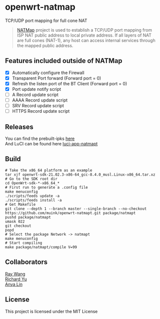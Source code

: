 # openwrt-natmap
TCP/UDP port mapping for full cone NAT

> [NATMap][] project is used to establish a TCP/UDP port mapping from ISP NAT public address to local private address. If all layers of NAT are full cones (NAT-1), any host can access internal services through the mapped public address.

## Features included outside of NATMap
- [x] Automatically configure the Firewall
- [x] Transparent Port forward (Forward port = 0)
- [x] Refresh the listen port of the BT Client (Forward port = 0)
- [x] Port update notify script
- [ ] A Record update script
- [ ] AAAA Record update script
- [ ] SRV Record update script
- [ ] HTTPS Record update script

## Releases
You can find the prebuilt-ipks [here](https://fantastic-packages.github.io/packages/)  
And LuCI can be found here [luci-app-natmapt][]

## Build

```shell
# Take the x86_64 platform as an example
tar xjf openwrt-sdk-21.02.3-x86-64_gcc-8.4.0_musl.Linux-x86_64.tar.xz
# Go to the SDK root dir
cd OpenWrt-sdk-*-x86_64_*
# First run to generate a .config file
make menuconfig
./scripts/feeds update -a
./scripts/feeds install -a
# Get Makefile
git clone --depth 1 --branch master --single-branch --no-checkout https://github.com/muink/openwrt-natmapt.git package/natmapt
pushd package/natmapt
umask 022
git checkout
popd
# Select the package Network -> natmapt
make menuconfig
# Start compiling
make package/natmapt/compile V=99
```

## Collaborators

[Ray Wang](https://github.com/heiher)  
[Richard Yu](https://github.com/ysc3839)  
[Anya Lin](https://github.com/muink)  

[NATMap]: https://github.com/heiher/natmap
[luci-app-natmapt]: https://github.com/muink/luci-app-natmapt

## License
This project is licensed under the MIT License
